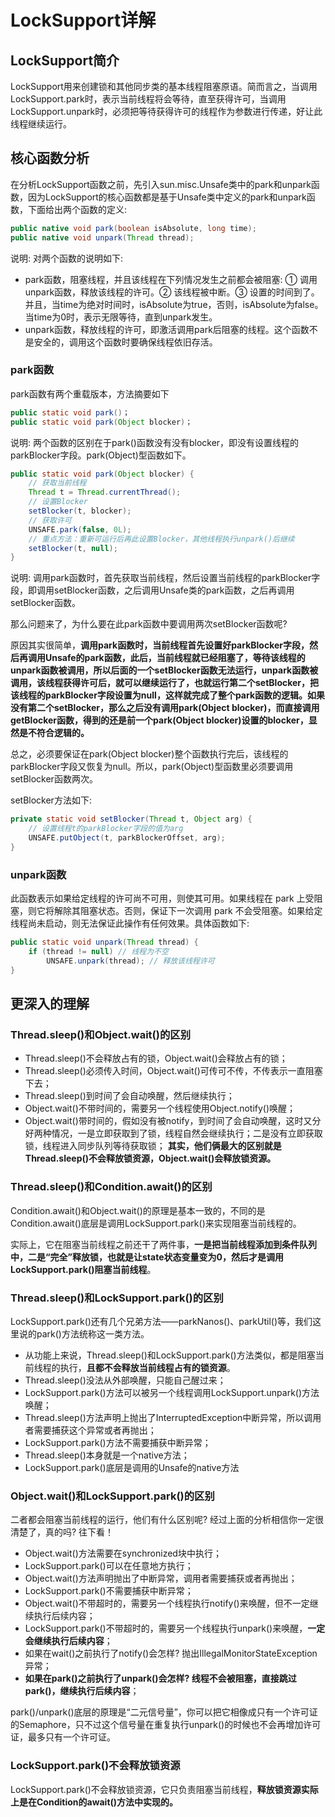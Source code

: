 # LockSupport详解


##  LockSupport简介
LockSupport用来创建锁和其他同步类的基本线程阻塞原语。简而言之，当调用LockSupport.park时，表示当前线程将会等待，直至获得许可，当调用LockSupport.unpark时，必须把等待获得许可的线程作为参数进行传递，好让此线程继续运行。 

##  核心函数分析
在分析LockSupport函数之前，先引入sun.misc.Unsafe类中的park和unpark函数，因为LockSupport的核心函数都是基于Unsafe类中定义的park和unpark函数，下面给出两个函数的定义:

```java
public native void park(boolean isAbsolute, long time);
public native void unpark(Thread thread);
```

说明: 对两个函数的说明如下: 
* park函数，阻塞线程，并且该线程在下列情况发生之前都会被阻塞: ① 调用unpark函数，释放该线程的许可。② 该线程被中断。③ 设置的时间到了。并且，当time为绝对时间时，isAbsolute为true，否则，isAbsolute为false。当time为0时，表示无限等待，直到unpark发生。 
* unpark函数，释放线程的许可，即激活调用park后阻塞的线程。这个函数不是安全的，调用这个函数时要确保线程依旧存活。

###  park函数
park函数有两个重载版本，方法摘要如下

```java
public static void park()；
public static void park(Object blocker)；
```

说明: 两个函数的区别在于park()函数没有没有blocker，即没有设置线程的parkBlocker字段。park(Object)型函数如下。

```java
public static void park(Object blocker) {
    // 获取当前线程
    Thread t = Thread.currentThread();
    // 设置Blocker
    setBlocker(t, blocker);
    // 获取许可
    UNSAFE.park(false, 0L);
    // 重点方法：重新可运行后再此设置Blocker，其他线程执行unpark()后继续
    setBlocker(t, null);
}
```
说明: 调用park函数时，首先获取当前线程，然后设置当前线程的parkBlocker字段，即调用setBlocker函数，之后调用Unsafe类的park函数，之后再调用setBlocker函数。

那么问题来了，为什么要在此park函数中要调用两次setBlocker函数呢? 

原因其实很简单，**调用park函数时，当前线程首先设置好parkBlocker字段，然后再调用Unsafe的park函数，此后，当前线程就已经阻塞了，等待该线程的unpark函数被调用，所以后面的一个setBlocker函数无法运行，unpark函数被调用，该线程获得许可后，就可以继续运行了，也就运行第二个setBlocker，把该线程的parkBlocker字段设置为null，这样就完成了整个park函数的逻辑。如果没有第二个setBlocker，那么之后没有调用park(Object blocker)，而直接调用getBlocker函数，得到的还是前一个park(Object blocker)设置的blocker，显然是不符合逻辑的。**

总之，必须要保证在park(Object blocker)整个函数执行完后，该线程的parkBlocker字段又恢复为null。所以，park(Object)型函数里必须要调用setBlocker函数两次。

setBlocker方法如下:
```java
private static void setBlocker(Thread t, Object arg) {
    // 设置线程t的parkBlocker字段的值为arg
    UNSAFE.putObject(t, parkBlockerOffset, arg);
}
```

### unpark函数
此函数表示如果给定线程的许可尚不可用，则使其可用。如果线程在 park 上受阻塞，则它将解除其阻塞状态。否则，保证下一次调用 park 不会受阻塞。如果给定线程尚未启动，则无法保证此操作有任何效果。具体函数如下:

```java
public static void unpark(Thread thread) {
    if (thread != null) // 线程为不空
        UNSAFE.unpark(thread); // 释放该线程许可
}
```
## 更深入的理解
### Thread.sleep()和Object.wait()的区别
* Thread.sleep()不会释放占有的锁，Object.wait()会释放占有的锁； 
* Thread.sleep()必须传入时间，Object.wait()可传可不传，不传表示一直阻塞下去； 
* Thread.sleep()到时间了会自动唤醒，然后继续执行； 
* Object.wait()不带时间的，需要另一个线程使用Object.notify()唤醒； 
* Object.wait()带时间的，假如没有被notify，到时间了会自动唤醒，这时又分好两种情况，一是立即获取到了锁，线程自然会继续执行；二是没有立即获取锁，线程进入同步队列等待获取锁； 
**其实，他们俩最大的区别就是Thread.sleep()不会释放锁资源，Object.wait()会释放锁资源。**

### Thread.sleep()和Condition.await()的区别
Condition.await()和Object.wait()的原理是基本一致的，不同的是Condition.await()底层是调用LockSupport.park()来实现阻塞当前线程的。

实际上，它在阻塞当前线程之前还干了两件事，**一是把当前线程添加到条件队列中，二是“完全”释放锁，也就是让state状态变量变为0，然后才是调用LockSupport.park()阻塞当前线程**。

### Thread.sleep()和LockSupport.park()的区别 
LockSupport.park()还有几个兄弟方法——parkNanos()、parkUtil()等，我们这里说的park()方法统称这一类方法。 

* 从功能上来说，Thread.sleep()和LockSupport.park()方法类似，都是阻塞当前线程的执行，**且都不会释放当前线程占有的锁资源**。 
* Thread.sleep()没法从外部唤醒，只能自己醒过来； 
* LockSupport.park()方法可以被另一个线程调用LockSupport.unpark()方法唤醒； 
* Thread.sleep()方法声明上抛出了InterruptedException中断异常，所以调用者需要捕获这个异常或者再抛出； 
* LockSupport.park()方法不需要捕获中断异常；
* Thread.sleep()本身就是一个native方法； 
* LockSupport.park()底层是调用的Unsafe的native方法

### Object.wait()和LockSupport.park()的区别 
二者都会阻塞当前线程的运行，他们有什么区别呢? 经过上面的分析相信你一定很清楚了，真的吗? 往下看！
* Object.wait()方法需要在synchronized块中执行； 
* LockSupport.park()可以在任意地方执行； 
* Object.wait()方法声明抛出了中断异常，调用者需要捕获或者再抛出；
* LockSupport.park()不需要捕获中断异常； 
* Object.wait()不带超时的，需要另一个线程执行notify()来唤醒，但不一定继续执行后续内容； 
* LockSupport.park()不带超时的，需要另一个线程执行unpark()来唤醒，**一定会继续执行后续内容**； 
* 如果在wait()之前执行了notify()会怎样? 抛出IllegalMonitorStateException异常； 
* **如果在park()之前执行了unpark()会怎样? 线程不会被阻塞，直接跳过park()，继续执行后续内容**； 

park()/unpark()底层的原理是“二元信号量”，你可以把它相像成只有一个许可证的Semaphore，只不过这个信号量在重复执行unpark()的时候也不会再增加许可证，最多只有一个许可证。

### LockSupport.park()不会释放锁资源
LockSupport.park()不会释放锁资源，它只负责阻塞当前线程，**释放锁资源实际上是在Condition的await()方法中实现的。**
